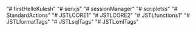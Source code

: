 "# firstHelloKulesh" 
"# servjs" 
"# sessionManager" 
"# scripletss" 
"# StandardActions" 
"# JSTLCORE1" 
"# JSTLCORE2" 
"# JSTLfunctions1" 
"# JSTLformatTags" 
"# JSTLsqlTags" 
"# JSTLxmlTags" 
